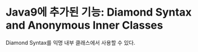 # Java9에 추가된 기능: Diamond Syntax and Anonymous Inner Classes
Diamond Syntax를 익명 내부 클래스에서 사용할 수 있다. 

